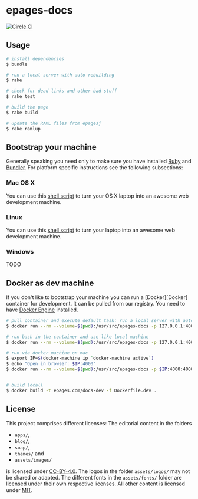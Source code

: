 # epages-docs

[![Circle CI](https://circleci.com/gh/ePages-de/epages-docs/tree/master.svg?style=svg)](https://circleci.com/gh/ePages-de/epages-docs/tree/master)

## Usage

~~~ bash
# install dependencies
$ bundle

# run a local server with auto rebuilding
$ rake

# check for dead links and other bad stuff
$ rake test

# build the page
$ rake build

# update the RAML files from epagesj
$ rake ramlup
~~~

## Bootstrap your machine

Generally speaking you need only to make sure you have installed [Ruby][ruby] and [Bundler][bundler]. For platform specific instructions see the following subsections:

### Mac OS X

You can use this [shell script][bootstrap-macosx] to turn your OS X laptop into an awesome web development machine.

### Linux

You can use this [shell script][bootstrap-linux] to turn your laptop into an awesome web development machine.

### Windows

TODO


## Docker as dev machine

If you don't like to bootstrap your machine you can run a [Docker][Docker] container for development. It can be pulled from our registry. You need to have [Docker Engine][docker-engine] installed.

~~~ bash
# pull container and execute default task: run a local server with auto rebuilding
$ docker run --rm --volume=$(pwd):/usr/src/epages-docs -p 127.0.0.1:4000:4000 epages.com/docs-dev

# run bash in the container and use like local machine
$ docker run --rm --volume=$(pwd):/usr/src/epages-docs -p 127.0.0.1:4000:4000 -it epages.com/docs-dev bash

# run via docker machine on mac
$ export IP=$(docker-machine ip `docker-machine active`)
$ echo "Open in browser: $IP:4000"
$ docker run --rm --volume=$(pwd):/usr/src/epages-docs -p $IP:4000:4000 -it epages.com/docs-dev


# build locall
$ docker build -t epages.com/docs-dev -f Dockerfile.dev .
~~~

## License

This project comprises different licenses: The editorial content in the folders

* `apps/`,
* `blog/`,
* `soap/`,
* `themes/` and
* `assets/images/`

is licensed under [CC-BY-4.0][license-cc-by-40]. The logos in the folder `assets/logos/` may not be shared or adapted. The different fonts in the `assets/fonts/` folder are licensed under their own respective licenses. All other content is licensed under [MIT][license-mit].

[epagesdocs]: http://developer.epages.com/
[ruby]: https://www.ruby-lang.org/
[bundler]: http://bundler.io/

[bootstrap-macosx]: https://github.com/thoughtbot/laptop
[bootstrap-linux]: https://github.com/thoughtbot/laptop/blob/3897ad81ee241cbff4501e779c8cde50de79e142/linux

[vagrant]: https://www.vagrantup.com/
[virtualbox]: https://www.virtualbox.org/
[docker-engine]: https://docs.docker.com/engine/installation/

[license-cc-by-40]: http://creativecommons.org/licenses/by/4.0/
[license-mit]: http://opensource.org/licenses/MIT

